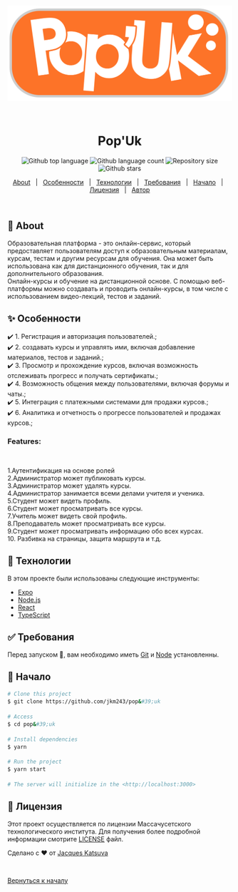 <div align="center" id="top"> 
  <img src="./client/src/assets/logo1.png" alt="Pop&#39;Uk" />

  &#xa0;

  <!-- <a href="https://pop&#39;uk.netlify.app">Demo</a> -->
</div>

<h1 align="center">Pop&#39;Uk</h1>

<p align="center">
  <img alt="Github top language" src="https://img.shields.io/github/languages/top/jkm243/lms-mern?color=56BEB8">

  <img alt="Github language count" src="https://img.shields.io/github/languages/count/jkm243/lms-mern?color=56BEB8">

  <img alt="Repository size" src="https://img.shields.io/github/repo-size/jkm243/lms-mern?color=56BEB8">

  <img alt="Github stars" src="https://img.shields.io/github/stars/jkm243/lms-mern?color=56BEB8" />

  <!-- <img alt="Github issues" src="https://img.shields.io/github/issues/jkm243/pop&#39;uk?color=56BEB8" /> -->

  <!-- <img alt="Github forks" src="https://img.shields.io/github/forks/jkm243/pop&#39;uk?color=56BEB8" /> -->

  <!-- <img alt="Github stars" src="https://img.shields.io/github/stars/jkm243/pop&#39;uk?color=56BEB8" /> -->
</p>

<!-- Status -->

<!-- <h4 align="center"> 
	🚧  Pop&#39;Uk 🚀 Under construction...  🚧
</h4> 

<hr> -->

<p align="center">
  <a href="#dart-about">About</a> &#xa0; | &#xa0; 
  <a href="#sparkles-features">Особенности</a> &#xa0; | &#xa0;
  <a href="#rocket-technologies">Технологии</a> &#xa0; | &#xa0;
  <a href="#white_check_mark-requirements">Требования</a> &#xa0; | &#xa0;
  <a href="#checkered_flag-starting">Начало</a> &#xa0; | &#xa0;
  <a href="#memo-license">Лицензия</a> &#xa0; | &#xa0;
  <a href="https://github.com/jkm243" target="_blank">Автор</a>
</p>

<br>

## :dart: About ##

Образовательная платформа - это онлайн-сервис, который 
предоставляет пользователям доступ к образовательным материалам, курсам, 
тестам и другим ресурсам для обучения. Она может быть использована как для 
дистанционного обучения, так и для дополнительного образования.<br>
Онлайн-курсы и обучение на дистанционной основе. С помощью веб-платформы можно создавать и проводить онлайн-курсы, в том числе с использованием видео-лекций, тестов и заданий.

## :sparkles: Особенности ##

:heavy_check_mark: 1. Регистрация и авторизация пользователей.;\
:heavy_check_mark: 2. создавать курсы и управлять ими, включая добавление материалов, тестов и заданий.;\
:heavy_check_mark: 3. Просмотр и прохождение курсов, включая возможность отслеживать прогресс и получать сертификаты.;\
:heavy_check_mark: 4. Возможность общения между пользователями, включая форумы и чаты.;\
:heavy_check_mark: 5. Интеграция с платежными системами для продажи курсов.;\
:heavy_check_mark: 6. Аналитика и отчетность о прогрессе пользователей и продажах курсов.;

<h3>Features:</h3><br>

1.Аутентификация на основе ролей<br>
2.Администратор может публиковать курсы.<br>
3.Администратор может удалять курсы.<br>
4.Администратор занимается всеми делами учителя и ученика.<br>
5.Студент может видеть профиль.<br>
6.Студент может просматривать все курсы.<br>
7.Учитель может видеть свой профиль.<br>
8.Преподаватель может просматривать все курсы.<br>
9.Студент может просматривать информацию обо всех курсах.<br>
10. Разбивка на страницы, защита маршрута и т.д.<br>

## :rocket: Технологии ##

В этом проекте были использованы следующие инструменты:

- [Expo](https://expo.io/)
- [Node.js](https://nodejs.org/en/)
- [React](https://pt-br.reactjs.org/)
- [TypeScript](https://www.typescriptlang.org/)

## :white_check_mark: Требования ##

Перед запуском :checkered_flag:, вам необходимо иметь [Git](https://git-scm.com) и [Node](https://nodejs.org/en/) установленны.

## :checkered_flag: Начало ##

```bash
# Clone this project
$ git clone https://github.com/jkm243/pop&#39;uk

# Access
$ cd pop&#39;uk

# Install dependencies
$ yarn

# Run the project
$ yarn start

# The server will initialize in the <http://localhost:3000>
```

## :memo: Лицензия ##

Этот проект осуществляется по лицензии Массачусетского технологического института. Для получения более подробной информации смотрите [LICENSE](LICENSE.md) файл.


Сделано с :heart: от <a href="https://github.com/jkm243" target="_blank">Jacques Katsuva</a>

&#xa0;

<a href="#top">Вернуться к началу</a>
